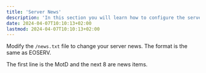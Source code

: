 ```yaml
---
title: 'Server News'
description: 'In this section you will learn how to configure the server news'
date: 2024-04-07T10:10:13+02:00
lastmod: 2024-04-07T10:10:13+02:00
---
```


Modify the `/news.txt` file to change your server news. The format is the same as EOSERV.

The first line is the MotD and the next 8 are news items.
